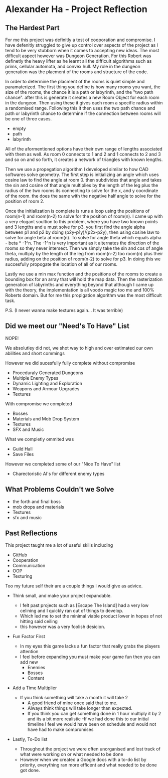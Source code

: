 # Alexander Ha - Project Reflection

## The Hardest Part

For me this project was definitly a test of cooporation and compromise. I have defenitly struggled to give up control over aspects of the project as I tend to be very stubborn when it comes to accepting new ideas. The most difficult aspect however was Dungeon Generation. For this Robert was definetly the heavy lifter as he learnt all the difficult algorithms such as prims, cellular automota, and convex hull. My role in the dungeon generation was the placment of the rooms and structure of the code.

In order to determine the placment of the rooms is quiet simple and paramaterized. The first thing you define is how many rooms you want, the size of the rooms, the chance it is a path or labyrinth, and the "two path chance". after this is generate it creates a new Room Object for each room in the dungeon. Then using these it gives each room a specific radius within a randomised range. Following this it then uses the two path chance and path or labyrinth chance to determine if the connection between rooms will be one of three cases. 
- empty 
- path
- labyrinth 

All of the aformentioned options have their own range of lengths associated with them as well. As room 0 connects to 1 and 2 and 1 connects to 2 and 3 and so on and so forth, it creates a network of triangles with known lengths. 

Then we use a propegation algorithm I developed similar to how CAD softwares solve geometry. The first step is initializing an angle which uses cosine law to find the angle at room 0. then subdivides that angle and takes the sin and cosine of that angle multiplies by the length of the leg plus the radius of the two rooms its connecting to solve for the x, and y coordinate of the room. the does the same with the negative half angle to solve for the position of room 2.

Once the initialization is complete is runs a loop using the positions of room(n-1) and room(n-2) to solve for the position of room(n). I came up with a very elogant soultion to this problem, where you have two known points and 3 lengths and u must solve for p3. you first find the angle alpha between p1 and p2 by doing (p2y-p1y)/(p2x-p2y), then using cosine law to solve for angle beta at room(n). To solve for angle theta which equals alpha - beta * -1^n. The -1^n is very important as it alternates the direction of the rooms so they never intersect. Then we simply take the sin and cos of angle theta, multiply by the length of the leg from room(n-2) too room(n) plus their radius, adding on the position of room(n-2) to solve for p3. In doing this we succesfully propogate the location of all of our rooms.

Lastly we use a min max function and the positions of the rooms to create a bounding box for an array that will hold the map data. Then the rasterization generation of labyrinths and everything beyond that although I came up with the theory, the implementation is all voodo magic too me and 100% Roberts domain. But for me this propigation algorithm was the most difficult task.

P.S. (I never wanna make textures again... It was terrible)

## Did we meet our "Need's To Have" List

NOPE!

We absolutley did not, we shot way to high and over estimated our own abilities and short commings

However we did sucesfully fully complete without compromise
- Proceduraly Generated Dungeons
- Multiple Enemy Types
- Dynamic Lighting and Exploration
- Weapons and Armour Upgrades
- Textures

With compromise we completed
- Bosses
- Materials and Mob Drop System
- Textures
- SFX and Music

What we completly ommited was
- Guild Hall
- Save Files

However we completed some of our "Nice To Have" list
- Charectoristic AI's for different enemy types

## What Problems Couldn't we Solve

- the forth and final boss
- mob drops and materials
- Textures
- sfx and music

## Past Reflections

This project taught me a lot of useful skills including
- GitHub
- Cooperation
- Communication
- OOP
- Texturing

Too my future self their are a couple things I would give as advice.
- Think small, and make your project expandable.
    - I felt past projects such as [Escape The Island] had a very low celining and I quickly ran out of things to develop.
    - Which led me to set the minimal viable product lower in hopes of not hitting said ceiling
    - this however was a very foolish desicion.

- Fun Factor First
    - In my eyes this game lacks a fun factor that really grabs the players attention
    - I feel before expanding you must make your game fun then you can add new
        - Enemies
        - Bosses
        - Content

- Add a Time Multiplier
    - If you think something will take a month it will take 2
        - A good friend of mine once said that to me.
        - Always think things will take longer than expected.
        - If you think you can get something done in 1 hour multiply it by 2 and its a bit more realistic
            -If we had done this to our initial timeline I feel we would have been on schedule and would not have had to make compromises

- Lastly, To-Do list
    - Throughout the project we were often unorganised and lost track of what were working on or what needed to be done
    - However when we created a Google docs with a to-do list by priority, everything ran more efficent and what needed to be done got done.